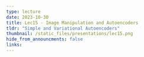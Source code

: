 ```yaml
---
type: lecture
date: 2023-10-30
title: Lec15 - Image Manipulation and Autoencoders
tldr: "Simple and Variational Autoencoders"
thumbnail: /static_files/presentations/lec15.png
hide_from_announcments: false
links:
---
```

